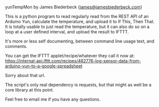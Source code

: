 yunTempMon
by James Biederbeck {james@jamesbiederbeck.com}

This is a python program to read regularly read from the REST API of an Arduino Yun, calculate the temperature, and upload it to If This, Then That.
It is totally usable to just read the temperature, but it can also do so on a loop at a user defined interval, and upload the result to IFTTT.

It's more or less self documenting, between command line usage text, and comments.

You can get the IFTTT applet/recipe/whatever they call it now at:
https://internal-api.ifttt.com/recipes/482776-log-sensor-data-from-arduino-yun-to-a-google-spreadsheet

Sorry about that url.

The script's only real dependency is requests, but that might as well be a core library at this point.

Feel free to email me if you have any questions.
